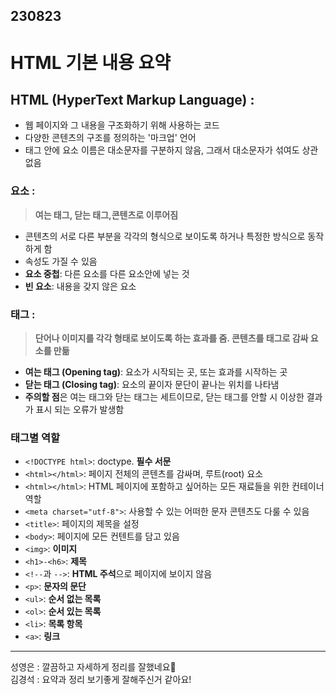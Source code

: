 ## 230823
# HTML 기본 내용 요약 
## HTML (HyperText Markup Language) :
 - 웹 페이지와 그 내용을 구조화하기 위해 사용하는 코드
 - 다양한 콘텐츠의 구조를 정의하는 '마크업' 언어
 - 태그 안에 요소 이름은 대소문자를 구분하지 않음, 그래서 대소문자가 섞여도 상관없음
### 요소 :
>**여는 태그, 닫는 태그,콘텐츠로 이루어짐**
- 콘텐츠의 서로 다른 부분을 각각의 형식으로 보이도록 하거나 특정한 방식으로 동작하게 함
- 속성도 가질 수 있음
- **요소 중첩**: 다른 요소를 다른 요소안에 넣는 것
- **빈 요소**: 내용을 갖지 않은 요소
### 태그 :
>**단어나 이미지를 각각 형태로 보이도록 하는 효과를 줌. 콘텐츠를 태그로 감싸 요소를 만듦**
- **여는 태그 (Opening tag)**: 요소가 시작되는 곳, 또는 효과를 시작하는 곳
- **닫는 태그 (Closing tag)**: 요소의 끝이자 문단이 끝나는 위치를 나타냄 
- **주의할 점**은 여는 태그와 닫는 태그는 세트이므로, 닫는 태그를 안할 시 이상한 결과가 표시 되는 오류가 발생함
### 태그별 역할
- `<!DOCTYPE html>`: doctype. **필수 서문**
- `<html></html>`: 페이지 전체의 콘텐츠를 감싸며, 루트(root) 요소
- `<html></html>`: HTML 페이지에 포함하고 싶어하는 모든 재료들을 위한 컨테이너 역할
- `<meta charset="utf-8">`: 사용할 수 있는 어떠한 문자 콘텐츠도 다룰 수 있음
- `<title>`: 페이지의 제목을 설정
- `<body>`: 페이지에 모든 컨텐트를 담고 있음
- `<img>`: **이미지**
- `<h1>-<h6>`: **제목**
- `<!--`과 `-->`: **HTML 주석**으로 페이지에 보이지 않음
- `<p>`: **문자의 문단**
- `<ul>`: **순서 없는 목록**
- `<ol>`: **순서 있는 목록**
- `<li>`: **목록 항목**
- `<a>`: **링크**

 - - - -
성영은 : 깔끔하고 자세하게 정리를 잘했네요👏<br>
김경석 : 요약과 정리 보기좋게 잘해주신거 같아요!